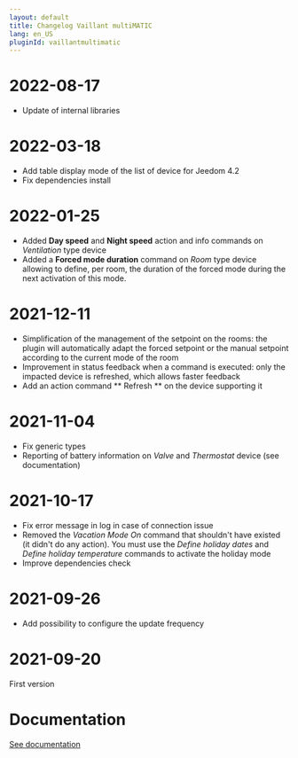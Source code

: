```yaml
---
layout: default
title: Changelog Vaillant multiMATIC
lang: en_US
pluginId: vaillantmultimatic
---
```

# 2022-08-17

- Update of internal libraries

# 2022-03-18

- Add table display mode of the list of device for Jeedom 4.2
- Fix dependencies install

# 2022-01-25

- Added **Day speed** and **Night speed** action and info commands on *Ventilation* type device
- Added a **Forced mode duration** command on *Room* type device allowing to define, per room, the duration of the forced mode during the next activation of this mode.

# 2021-12-11

- Simplification of the management of the setpoint on the rooms: the plugin will automatically adapt the forced setpoint or the manual setpoint according to the current mode of the room
- Improvement in status feedback when a command is executed: only the impacted device is refreshed, which allows faster feedback
- Add an action command ** Refresh ** on the device supporting it

# 2021-11-04

- Fix generic types
- Reporting of battery information on *Valve* and *Thermostat* device (see documentation)

# 2021-10-17

- Fix error message in log in case of connection issue
- Removed the *Vacation Mode On* command that shouldn't have existed (it didn't do any action). You must use the *Define holiday dates* and *Define holiday temperature* commands to activate the holiday mode
- Improve dependencies check

# 2021-09-26

- Add possibility to configure the update frequency

# 2021-09-20

First version

# Documentation

[See documentation]({{site.baseurl}}/{{page.pluginId}}/{{page.lang}})
